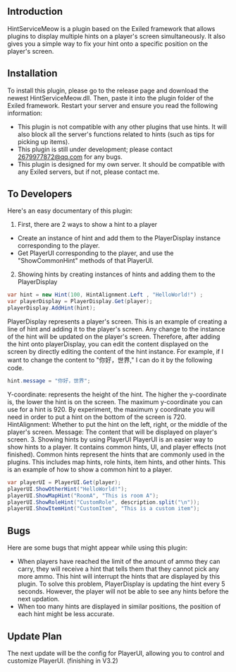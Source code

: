 ## Introduction
HintServiceMeow is a plugin based on the Exiled framework that allows plugins to display multiple hints on a player's screen simultaneously. It also gives you a simple way to fix your hint onto a specific position on the player's screen.

## Installation
To install this plugin, please go to the release page and download the newest HintServiceMeow.dll. Then, paste it into the plugin folder of the Exiled framework. Restart your server and ensure you read the following information:
- This plugin is not compatible with any other plugins that use hints. It will also block all the server's functions related to hints (such as tips for picking up items).
- This plugin is still under development; please contact 2679977872@qq.com for any bugs.
- This plugin is designed for my own server. It should be compatible with any Exiled servers, but if not, please contact me.

## To Developers
Here's an easy documentary of this plugin:
1. First, there are 2 ways to show a hint to a player
- Create an instance of hint and add them to the PlayerDisplay instance corresponding to the player.
- Get PlayerUI corresponding to the player, and use the "ShowCommonHint" methods of that PlayerUI.
2. Showing hints by creating instances of hints and adding them to the PlayerDisplay
```csharp
var hint = new Hint(100, HintAlignment.Left , "HelloWorld!") ;
var playerDisplay = PlayerDisplay.Get(player);
playerDisplay.AddHint(hint);
 ```
PlayerDisplay represents a player's screen. This is an example of creating a line of hint and adding it to the player's screen. Any change to the instance of the hint will be updated on the player's screen. Therefore, after adding the hint onto playerDisplay, you can edit the content displayed on the screen by directly editing the content of the hint instance. For example, if I want to change the content to "你好，世界," I can do it by the following code.
```csharp
hint.message = "你好，世界";
```
Y-coordinate: represents the height of the hint. The higher the y-coordinate is, the lower the hint is on the screen. The maximum y-coordinate you can use for a hint is 920. By experiment, the maximum y coordinate you will need in order to put a hint on the bottom of the screen is 720.
HintAlignment: Whether to put the hint on the left, right, or the middle of the player's screen.
Message: The content that will be displayed on player's screen.
3. Showing hints by using PlayerUI
PlayerUI is an easier way to show hints to a player. It contains common hints, UI, and player effects (not finished). Common hints represent the hints that are commonly used in the plugins. This includes map hints, role hints, item hints, and other hints. This is an example of how to show a common hint to a player.
```csharp
var playerUI = PlayerUI.Get(player);
playerUI.ShowOtherHint("HelloWorld!");
playerUI.ShowMapHint("RoomA", "This is room A");
playerUI.ShowRoleHint("CustomRole", description.split("\n"));
playerUI.ShowItemHint("CustomItem", "This is a custom item");
```
## Bugs
Here are some bugs that might appear while using this plugin:
- When players have reached the limit of the amount of ammo they can carry, they will receive a hint that tells them that they cannot pick any more ammo. This hint will interrupt the hints that are displayed by this plugin. To solve this problem, PlayerDisplay is updating the hint every 5 seconds. However, the player will not be able to see any hints before the next updation.
- When too many hints are displayed in similar positions, the position of each hint might be less accurate.
## Update Plan
The next update will be the config for PlayerUI, allowing you to control and customize PlayerUI. (finishing in V3.2)
